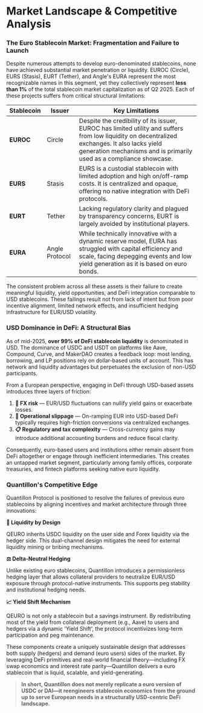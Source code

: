 # Market Landscape & Competitive Analysis

### The Euro Stablecoin Market: Fragmentation and Failure to Launch

Despite numerous attempts to develop euro-denominated stablecoins, none have achieved substantial market penetration or liquidity. EUROC (Circle), EURS (Stasis), EURT (Tether), and Angle's EURA represent the most recognizable names in this segment, yet they collectively represent **less than 1%** of the total stablecoin market capitalization as of Q2 2025. Each of these projects suffers from critical structural limitations:

| Stablecoin | Issuer         | Key Limitations                                                                                                                                                                                                       |
| ---------- | -------------- | --------------------------------------------------------------------------------------------------------------------------------------------------------------------------------------------------------------------- |
| **EUROC**  | Circle         | Despite the credibility of its issuer, EUROC has limited utility and suffers from low liquidity on decentralized exchanges. It also lacks yield generation mechanisms and is primarily used as a compliance showcase. |
| **EURS**   | Stasis         | EURS is a custodial stablecoin with limited adoption and high on/off-ramp costs. It is centralized and opaque, offering no native integration with DeFi protocols.                                                    |
| **EURT**   | Tether         | Lacking regulatory clarity and plagued by transparency concerns, EURT is largely avoided by institutional players.                                                                                                    |
| **EURA**   | Angle Protocol | While technically innovative with a dynamic reserve model, EURA has struggled with capital efficiency and scale, facing depegging events and low yield generation as it is based on euro bonds.                       |

The consistent problem across all these assets is their failure to create meaningful liquidity, yield opportunities, and DeFi integration comparable to USD stablecoins. These failings result not from lack of intent but from poor incentive alignment, limited network effects, and insufficient hedging infrastructure for EUR/USD volatility.

### USD Dominance in DeFi: A Structural Bias

As of mid-2025, **over 99% of DeFi stablecoin liquidity** is denominated in USD. The dominance of USDC and USDT on platforms like Aave, Compound, Curve, and MakerDAO creates a feedback loop: most lending, borrowing, and LP positions rely on dollar-based units of account. This has network and liquidity advantages but perpetuates the exclusion of non-USD participants.

From a European perspective, engaging in DeFi through USD-based assets introduces three layers of friction:

1. **🔄 FX risk** — EUR/USD fluctuations can nullify yield gains or exacerbate losses.
2. **💸 Operational slippage** — On-ramping EUR into USD-based DeFi typically requires high-friction conversions via centralized exchanges.
3. **📋 Regulatory and tax complexity** — Cross-currency gains may introduce additional accounting burdens and reduce fiscal clarity.

Consequently, euro-based users and institutions either remain absent from DeFi altogether or engage through inefficient intermediaries. This creates an untapped market segment, particularly among family offices, corporate treasuries, and fintech platforms seeking native euro liquidity.

### Quantillon's Competitive Edge

Quantillon Protocol is positioned to resolve the failures of previous euro stablecoins by aligning incentives and market architecture through three innovations:

**🌊 Liquidity by Design**

QEURO inherits USDC liquidity on the user side and Forex liquidity via the hedger side. This dual-channel design mitigates the need for external liquidity mining or bribing mechanisms.

**⚖️ Delta-Neutral Hedging**

Unlike existing euro stablecoins, Quantillon introduces a permissionless hedging layer that allows collateral providers to neutralize EUR/USD exposure through protocol-native instruments. This supports peg stability and institutional hedging needs.

**📈 Yield Shift Mechanism**

QEURO is not only a stablecoin but a savings instrument. By redistributing most of the yield from collateral deployment (e.g., Aave) to users and hedgers via a dynamic 'Yield Shift', the protocol incentivizes long-term participation and peg maintenance.

These components create a uniquely sustainable design that addresses both supply (hedgers) and demand (euro users) sides of the market. By leveraging DeFi primitives and real-world financial theory—including FX swap economics and interest rate parity—Quantillon delivers a euro stablecoin that is liquid, scalable, and yield-generating.

> **In short, Quantillon does not merely replicate a euro version of USDC or DAI—it reengineers stablecoin economics from the ground up to serve European needs in a structurally USD-centric DeFi landscape.**
